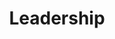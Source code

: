 ---
layout: sub-navigation
title: Leadership
eleventyNavigation:
  key: Leadership
  parent: Soft Skills
  order: 2
---